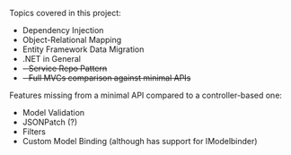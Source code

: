 Topics covered in this project:
- Dependency Injection
- Object-Relational Mapping
- Entity Framework Data Migration
- .NET in General
- ~~- Service Repo Pattern~~
- ~~- Full MVCs comparison against minimal APIs~~

Features missing from a minimal API compared to a controller-based one:
- Model Validation
- JSONPatch (?)
- Filters
- Custom Model Binding (although has support for IModelbinder)